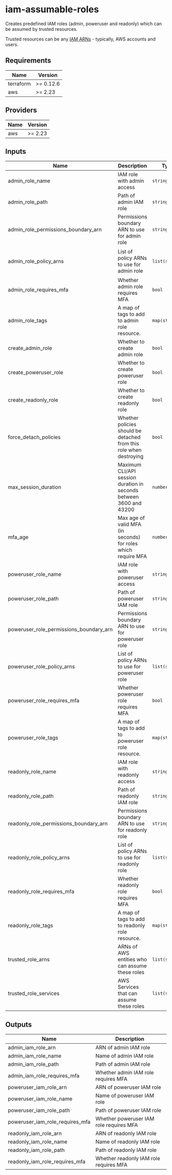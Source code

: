 # iam-assumable-roles

Creates predefined IAM roles (admin, poweruser and readonly) which can be assumed by trusted resources.

Trusted resources can be any [IAM ARNs](https://docs.aws.amazon.com/IAM/latest/UserGuide/reference_identifiers.html#identifiers-arns) - typically, AWS accounts and users.

<!-- BEGINNING OF PRE-COMMIT-TERRAFORM DOCS HOOK -->
## Requirements

| Name | Version |
|------|---------|
| terraform | >= 0.12.6 |
| aws | >= 2.23 |

## Providers

| Name | Version |
|------|---------|
| aws | >= 2.23 |

## Inputs

| Name | Description | Type | Default | Required |
|------|-------------|------|---------|:--------:|
| admin\_role\_name | IAM role with admin access | `string` | `"admin"` | no |
| admin\_role\_path | Path of admin IAM role | `string` | `"/"` | no |
| admin\_role\_permissions\_boundary\_arn | Permissions boundary ARN to use for admin role | `string` | `""` | no |
| admin\_role\_policy\_arns | List of policy ARNs to use for admin role | `list(string)` | <pre>[<br>  "arn:aws:iam::aws:policy/AdministratorAccess"<br>]</pre> | no |
| admin\_role\_requires\_mfa | Whether admin role requires MFA | `bool` | `true` | no |
| admin\_role\_tags | A map of tags to add to admin role resource. | `map(string)` | `{}` | no |
| create\_admin\_role | Whether to create admin role | `bool` | `false` | no |
| create\_poweruser\_role | Whether to create poweruser role | `bool` | `false` | no |
| create\_readonly\_role | Whether to create readonly role | `bool` | `false` | no |
| force\_detach\_policies | Whether policies should be detached from this role when destroying | `bool` | `false` | no |
| max\_session\_duration | Maximum CLI/API session duration in seconds between 3600 and 43200 | `number` | `3600` | no |
| mfa\_age | Max age of valid MFA (in seconds) for roles which require MFA | `number` | `86400` | no |
| poweruser\_role\_name | IAM role with poweruser access | `string` | `"poweruser"` | no |
| poweruser\_role\_path | Path of poweruser IAM role | `string` | `"/"` | no |
| poweruser\_role\_permissions\_boundary\_arn | Permissions boundary ARN to use for poweruser role | `string` | `""` | no |
| poweruser\_role\_policy\_arns | List of policy ARNs to use for poweruser role | `list(string)` | <pre>[<br>  "arn:aws:iam::aws:policy/PowerUserAccess"<br>]</pre> | no |
| poweruser\_role\_requires\_mfa | Whether poweruser role requires MFA | `bool` | `true` | no |
| poweruser\_role\_tags | A map of tags to add to poweruser role resource. | `map(string)` | `{}` | no |
| readonly\_role\_name | IAM role with readonly access | `string` | `"readonly"` | no |
| readonly\_role\_path | Path of readonly IAM role | `string` | `"/"` | no |
| readonly\_role\_permissions\_boundary\_arn | Permissions boundary ARN to use for readonly role | `string` | `""` | no |
| readonly\_role\_policy\_arns | List of policy ARNs to use for readonly role | `list(string)` | <pre>[<br>  "arn:aws:iam::aws:policy/ReadOnlyAccess"<br>]</pre> | no |
| readonly\_role\_requires\_mfa | Whether readonly role requires MFA | `bool` | `true` | no |
| readonly\_role\_tags | A map of tags to add to readonly role resource. | `map(string)` | `{}` | no |
| trusted\_role\_arns | ARNs of AWS entities who can assume these roles | `list(string)` | `[]` | no |
| trusted\_role\_services | AWS Services that can assume these roles | `list(string)` | `[]` | no |

## Outputs

| Name | Description |
|------|-------------|
| admin\_iam\_role\_arn | ARN of admin IAM role |
| admin\_iam\_role\_name | Name of admin IAM role |
| admin\_iam\_role\_path | Path of admin IAM role |
| admin\_iam\_role\_requires\_mfa | Whether admin IAM role requires MFA |
| poweruser\_iam\_role\_arn | ARN of poweruser IAM role |
| poweruser\_iam\_role\_name | Name of poweruser IAM role |
| poweruser\_iam\_role\_path | Path of poweruser IAM role |
| poweruser\_iam\_role\_requires\_mfa | Whether poweruser IAM role requires MFA |
| readonly\_iam\_role\_arn | ARN of readonly IAM role |
| readonly\_iam\_role\_name | Name of readonly IAM role |
| readonly\_iam\_role\_path | Path of readonly IAM role |
| readonly\_iam\_role\_requires\_mfa | Whether readonly IAM role requires MFA |

<!-- END OF PRE-COMMIT-TERRAFORM DOCS HOOK -->
